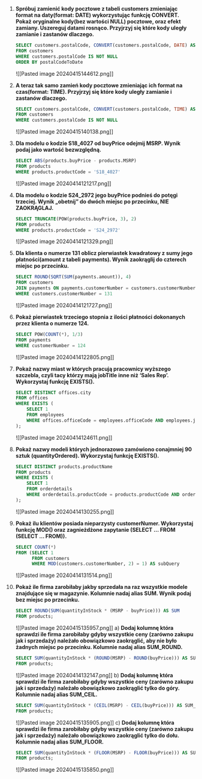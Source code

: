 1. **Spróbuj zamienić kody pocztowe z tabeli customers zmieniając format na daty(format: DATE) wykorzystując funkcję CONVERT. Pokaż oryginalne kody(bez wartości NULL) pocztowe, oraz efekt zamiany. Uszereguj datami rosnąco. Przyjrzyj się które kody uległy zamianie i zastanów dlaczego.**
	```SQL
	SELECT customers.postalCode, CONVERT(customers.postalCode, DATE) AS postalCodeToDate
	FROM customers
	WHERE customers.postalCode IS NOT NULL
	ORDER BY postalCodeToDate
	```
	![[Pasted image 20240415144612.png]]
	<br>

2. **A teraz tak samo zamień kody pocztowe zmieniając ich format na czas(format: TIME). Przyjrzyj się które kody uległy zamianie i zastanów dlaczego.**
	```SQL
	SELECT customers.postalCode, CONVERT(customers.postalCode, TIME) AS postalCodeToTime
	FROM customers
	WHERE customers.postalCode IS NOT NULL
	```
	![[Pasted image 20240415140138.png]]
	<br>

3. **Dla modelu o kodzie S18_4027 od buyPrice odejmij MSRP. Wynik podaj jako wartość bezwzględną.**
	```SQL
	SELECT ABS(products.buyPrice - products.MSRP)
	FROM products
	WHERE products.productCode = 'S18_4027'
	```
	![[Pasted image 20240414121217.png]]
	<br>

4. **Dla modelu o kodzie S24_2972 jego buyPrice podnieś do potęgi trzeciej. Wynik „obetnij” do dwóch miejsc po przecinku, NIE ZAOKRĄGLAJ.**
	```SQL
	SELECT TRUNCATE(POW(products.buyPrice, 3), 2)
	FROM products
	WHERE products.productCode = 'S24_2972'
	```
	![[Pasted image 20240414121329.png]]
	<br>

5. **Dla klienta o numerze 131 oblicz pierwiastek kwadratowy z sumy jego płatności(amount z tabeli payments). Wynik zaokrąglij do czterech miejsc po przecinku.**
	```SQL
	SELECT ROUND(SQRT(SUM(payments.amount)), 4)
	FROM customers
	JOIN payments ON payments.customerNumber = customers.customerNumber 
	WHERE customers.customerNumber = 131
	```
	![[Pasted image 20240414121727.png]]
	<br>

6. **Pokaż pierwiastek trzeciego stopnia z ilości płatności dokonanych przez klienta o numerze 124.**
	```SQL
	SELECT POW(COUNT(*), 1/3)
	FROM payments
	WHERE customerNumber = 124
	```
	![[Pasted image 20240414122805.png]]
	<br>

7. **Pokaż nazwy miast w których pracują pracownicy wyższego szczebla, czyli tacy którzy mają jobTitle inne niż ‘Sales Rep’. Wykorzystaj funkcję EXISTS().**
	```SQL
	SELECT DISTINCT offices.city
	FROM offices
	WHERE EXISTS (
	    SELECT 1
	    FROM employees
	    WHERE offices.officeCode = employees.officeCode AND employees.jobTitle != 'Sales Rep'
	);
	
	```
	![[Pasted image 20240414124611.png]]
	<br>

8. **Pokaż nazwy modeli których jednorazowo zamówiono conajmniej 90 sztuk (quantityOrdered). Wykorzystaj funkcję EXISTS().**
	```SQL
	SELECT DISTINCT products.productName
	FROM products
	WHERE EXISTS (
	    SELECT 1
	    FROM orderdetails
	    WHERE orderdetails.productCode = products.productCode AND orderdetails.quantityOrdered > 90
	);
	```
	![[Pasted image 20240414130255.png]]
	<br>

9. **Pokaż ilu klientów posiada nieparzysty customerNumer. Wykorzystaj funkcję MOD() oraz zagnieżdżone zapytanie (SELECT … FROM (SELECT … FROM)).**
	```SQL
	SELECT COUNT(*)
	FROM (SELECT 1
	      FROM customers
	      WHERE MOD(customers.customerNumber, 2) = 1) AS subQuery
	```
	![[Pasted image 20240414131514.png]]
	<br>

10. **Pokaż ile firma zarobiłaby jakby sprzedała na raz wszystkie modele znajdujące się w magazynie. Kolumnie nadaj alias SUM. Wynik podaj bez miejsc po przecinku.**
	```SQL
	SELECT ROUND(SUM(quantityInStock * (MSRP - buyPrice))) AS SUM
	FROM products;
	```
	![[Pasted image 20240415135957.png]]
	a) **Dodaj kolumnę która sprawdzi ile firma zarobiłaby gdyby wszystkie ceny (zarówno zakupu jak i sprzedaży) należało obowiązkowo zaokrąglić, aby nie było żadnych miejsc po przecinku. Kolumnie nadaj alias SUM_ROUND.**
	```SQL
	SELECT SUM(quantityInStock * (ROUND(MSRP) - ROUND(buyPrice))) AS SUM_ROUND
	FROM products;
	```
	![[Pasted image 20240414132147.png]]
	 b) **Dodaj kolumnę która sprawdzi ile firma zarobiłaby gdyby wszystkie ceny (zarówno zakupu jak i sprzedaży) należało obowiązkowo zaokrąglić tylko do góry. Kolumnie nadaj alias SUM_CEIL.**
	 ```SQL
	SELECT SUM(quantityInStock * (CEIL(MSRP) - CEIL(buyPrice))) AS SUM_CEIL
	FROM products;
	```
	![[Pasted image 20240415135905.png]]
	c) **Dodaj kolumnę która sprawdzi ile firma zarobiłaby gdyby wszystkie ceny (zarówno zakupu jak i sprzedaży) należało obowiązkowo zaokrąglić tylko do dołu. Kolumnie nadaj alias SUM_FLOOR.**
	```SQL
	SELECT SUM(quantityInStock * (FLOOR(MSRP) - FLOOR(buyPrice))) AS SUM_FLOOR
	FROM products;
	```
	![[Pasted image 20240415135850.png]]